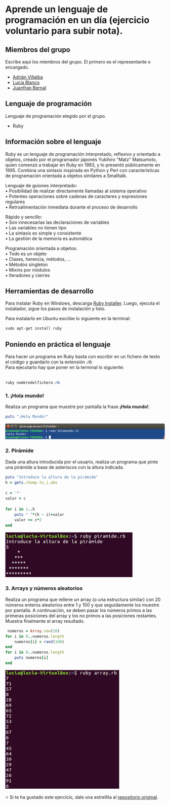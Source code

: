 ﻿# Aprende un lenguaje de programación en un día (ejercicio voluntario para subir nota).

## Miembros del grupo

Escribe aquí los miembros del grupo. El primero es el representante o encargado.

* [Adrián Villalba](https://github.com/AdrianVillalbaSanchez)
* [Lucía Blanco](https://github.com/lucia-blanco)
* [Juanfran Bernal](https://github.com/jfbernal92)

## Lenguaje de programación
Lenguaje de programación elegido por el grupo.

* Ruby

## Información sobre el lenguaje

Ruby es un lenguaje de programación interpretado, reflexivo y orientado a objetos, creado por el programador japonés Yukihiro "Matz" Matsumoto, quien comenzó a trabajar en Ruby en 1993, y lo presentó públicamente en 1995. Combina una sintaxis inspirada en Python y Perl con características de programación orientada a objetos similares a Smalltalk.

Lenguaje de guiones interpretado:  
• Posibilidad de realizar directamente llamadas al sistema operativo  
• Potentes operaciones sobre cadenas de caracteres y expresiones regulares  
• Retroalimentación inmediata durante el proceso de desarrollo  

Rápido y sencillo:  
• Son innecesarias las declaraciones de variables  
• Las variables no tienen tipo  
• La sintaxis es simple y consistente  
• La gestión de la memoria es automática  

Programación orientada a objetos:  
• Todo es un objeto  
• Clases, herencia, métodos, ...  
• Métodos singleton  
• Mixins por módulos  
• Iteradores y cierres  

## Herramientas de desarrollo

Para instalar Ruby en Windows, descarga [Ruby Installer](http://dl.bintray.com/oneclick/rubyinstaller/rubyinstaller-2.0.0-p451.exe?direct). Luego, ejecuta el instalador, sigue los pasos de instalación y listo.

Para instalarlo en Ubuntu escribe lo siguiente en la terminal:

```java
sudo apt-get install ruby
```

## Poniendo en práctica el lenguaje

Para hacer un programa en Ruby basta con escribir en un fichero de texto el código y guardarlo con la extensión _.rb_  
Para ejecutarlo hay que poner en la terminal lo siguiente:  

```java

ruby nombredelfichero.rb

```

### 1. ¡Hola mundo!

Realiza un programa que muestre por pantalla la frase **¡Hola mundo!**.
```ruby
puts "¡Hola Mundo!"
```  

<img src = "imagenes/holamundoruby.png">


### 2. Pirámide

Dada una altura introducida por el usuario, realiza un programa que pinte una pirámide a base de asteriscos con la altura indicada.
```ruby
puts "Introduce la altura de la pirámide"
h = gets.chomp.to_i.abs

c = '*'
valor = c

for i in 1..h
	puts " "*(h - i)+valor
	valor += c*2
end
```

<img src = "imagenes/piramide.png">

### 3. Arrays y números aleatorios

Realiza un programa que rellene un array (o una estructura similar) con 20 números enteros aleatorios entre 1 y 100 y que seguidamente los muestre por pantalla. A continuación, se deben pasar los números primos a las primeras posiciones del array y los no primos a las posiciones restantes. Muestra finalmente el array resultado.
```ruby
 numeros = Array.new(20)
for i in 0..numeros.length
	numeros[i] = rand(100)
end
for i in 0..numeros.length
	puts numeros[i]
end
```

<img src = "imagenes/array.png">

:star: Si te ha gustado este ejercicio, dale una estrellita al [repositorio original](https://github.com/LuisJoseSanchez/aprende-un-lenguaje-en-un-dia).


